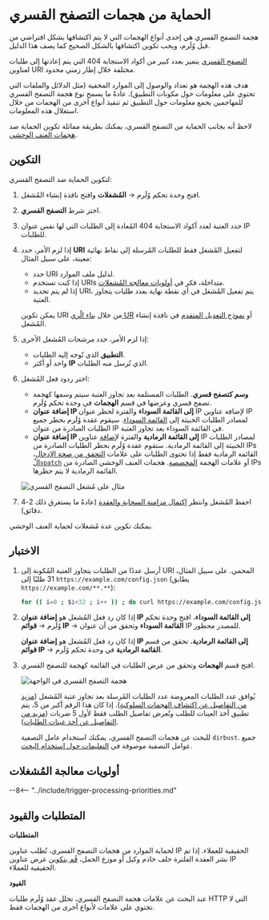 # الحماية من هجمات التصفح القسري

هجمة التصفح القسري هي إحدى أنواع الهجمات التي لا يتم اكتشافها بشكل افتراضي من قبل وُلَرم، ويجب تكوين اكتشافها بالشكل الصحيح كما يصف هذا الدليل.

[التصفح القسري](../../attacks-vulns-list.md#forced-browsing) يتميز بعدد كبير من أكواد الاستجابة 404 التي يتم إعادتها إلى طلبات لعناوين URI مختلفة خلال إطار زمني محدود.

هدف هذه الهجمة هو تعداد والوصول إلى الموارد المخفية (مثل الدلائل والملفات التي تحتوي على معلومات حول مكونات التطبيق). عادةً ما يسمح نوع هجمة التصفح القسري للمهاجمين بجمع معلومات حول التطبيق ثم تنفيذ أنواع أخرى من الهجمات من خلال استغلال هذه المعلومات.

لاحظ أنه بجانب الحماية من التصفح القسري، يمكنك بطريقة مماثلة تكوين الحماية ضد [هجمات العنف الوحشي](protecting-against-bruteforce.md).

## التكوين

لتكوين الحماية ضد التصفح القسري:

1. افتح وحدة تحكم وُلَرم → **المُشغلات** وافتح نافذة إنشاء المُشغل.
1. اختر شرط **التصفح القسري**.
1. حدد العتبة لعدد أكواد الاستجابة 404 المُعادة إلى الطلبات التي لها نفس عنوان IP للطلبات.
1. إذا لزم الأمر، حدد **URI** لتفعيل المُشغل فقط للطلبات المُرسلة إلى نقاط نهائية معينة، على سبيل المثال:
    
    * حدد URI لدليل ملف الموارد.
    * إذا كنت تستخدم URIs متداخلة، فكر في [أولويات معالجة المُشغلات](#trigger-processing-priorities).
    * إذا لم يتم تحديد URI، يتم تفعيل المُشغل في أي نقطة نهاية بعدد طلبات يتجاوز العتبة.

    يمكن تكوين URI من خلال [بناء الٌري UR](../../user-guides/rules/rules.md#uri-constructor) أو [نموذج التعديل المتقدم](../../user-guides/rules/rules.md#advanced-edit-form) في نافذة إنشاء المُشغل.

1. إذا لزم الأمر، حدد مرشحات المُشغل الأخرى:

    * **التطبيق** الذي تُوجه إليه الطلبات.
    * واحد أو أكثر **IP** الذي تُرسل منه الطلبات.

1. اختر ردود فعل المُشغل:

    * **وسم كتصفح قسري**. الطلبات المستلمة بعد تجاوز العتبة سيتم وسمها كهجمة تصفح قسري وعرضها في قسم **الهجمات** في وحدة تحكم وُلَرم.
    * **إضافة عنوان IP إلى القائمة السوداء** والفترة لحظر عنوان IP لإضافة عناوين IP لمصادر الطلبات الخبيثة إلى [القائمة السوداء](../../user-guides/ip-lists/overview.md). سيقوم عقدة وُلَرم بحظر جميع الطلبات الصادرة من عنوان IP في القائمة السوداء بعد تجاوز العتبة.
    * **إضافة عنوان IP إلى القائمة الرمادية** والفترة ل[إضافة](../../user-guides/ip-lists/overview.md) عناوين IP لمصادر الطلبات الخبيثة إلى القائمة الرمادية. ستقوم عقدة وُلَرم بحظر الطلبات الصادرة من IPs القائمة الرمادية فقط إذا تحتوى الطلبات على علامات [التحقق من صحة الإدخال](../../about-wallarm/protecting-against-attacks.md#input-validation-attacks)، [الٌ`vpatch`](../../user-guides/rules/vpatch-rule.md) أو علامات الهجمة [المخصصة](../../user-guides/rules/regex-rule.md). هجمات العنف الوحشي الصادرة من IPs القائمة الرمادية لا يتم حظرها.

    ![مثال على مُشغل التصفح القسري](../../images/user-guides/triggers/trigger-example5.png)

1. احفظ المُشغل وانتظر [اكتمال مزامنة السحابة والعقدة](../configure-cloud-node-synchronization-en.md) (عادةً ما يستغرق ذلك 2-4 دقائق).

يمكنك تكوين عدة مُشغلات لحماية العنف الوحشي.

## الاختبار

1. أرسل عددًا من الطلبات يتجاوز العتبة المُكونة إلى URI المحمي. على سبيل المثال، 31 طلبًا إلى `https://example.com/config.json` (يطابق `https://example.com/**.**`):

    ```bash
    for (( i=0 ; $i<32 ; i++ )) ; do curl https://example.com/config.json ; done
    ```
2. إذا كان رد فعل المُشغل هو **إضافة عنوان IP إلى القائمة السوداء**، افتح وحدة تحكم وُلَرم → **قوائم IP** → **القائمة السوداء** وتحقق من أن عنوان IP للمصدر محظور.

    إذا كان رد فعل المُشغل هو **إضافة عنوان IP إلى القائمة الرمادية**، تحقق من قسم **قوائم IP** → **القائمة الرمادية** في وحدة تحكم وُلَرم.
3. افتح قسم **الهجمات** وتحقق من عرض الطلبات في القائمة كهجمة للتصفح القسري.

    ![هجمة التصفح القسري في الواجهة](../../images/user-guides/events/forced-browsing-attack.png)

    يُوافق عدد الطلبات المعروضة عدد الطلبات المُرسلة بعد تجاوز عتبة المُشغل ([مزيد من التفاصيل عن اكتشاف الهجمات السلوكية](../../attacks-vulns-list.md#behavioral-attacks)). إذا كان هذا الرقم أكبر من 5، يتم تطبيق أخذ العينات للطلب وتُعرض تفاصيل الطلب فقط لأول 5 ضربات ([مزيد من التفاصيل عن أخذ عينات الطلبات](../../user-guides/events/analyze-attack.md#sampling-of-hits)).

    للبحث عن هجمات التصفح القسري، يمكنك استخدام عامل التصفية `dirbust`. جميع عوامل التصفية موصوفة في [التعليمات حول استخدام البحث](../../user-guides/search-and-filters/use-search.md).

## أولويات معالجة المُشغلات
            
--8<-- "../include/trigger-processing-priorities.md"

## المتطلبات والقيود

**المتطلبات**

لحماية الموارد من هجمات التصفح القسري، تُطلب عناوين IP الحقيقية للعملاء. إذا تم نشر العقدة الفلترة خلف خادم وكيل أو موزع الحمل، [قُم بتكوين](../using-proxy-or-balancer-en.md) عرض عناوين IP الحقيقية للعملاء.

**القيود**

عند البحث عن علامات هجمة التصفح القسري، تحلل عقد وُلَرم طلبات HTTP التي لا تحتوي على علامات لأنواع أخرى من الهجمات فقط.